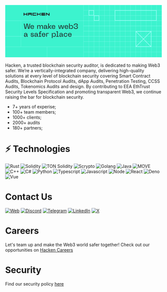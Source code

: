 [![Title Header](/public/images/header.svg)](https://hacken.io/)

Hacken, a trusted blockchain security auditor, is dedicated to making Web3 safer.
We’re a vertically-integrated company, delivering high-quality solutions at every level of blockchain security covering Smart Contract Audits, Blockchain Protocol Audits, dApp Audits, Penetration Testing, CCSS Audits, Tokenomics Audits and design.
By contributing to EEA EthTrust Security Levels Specification and promoting transparent Web3, we continue raising the bar for blockchain security.

- 7+ years of experise;
- 100+ team members;
- 1000+ clients;
- 2000+ audits
- 180+ partners;

# :zap: Technologies

![Rust](https://img.shields.io/badge/-Rust-000000?style=flat&logo=rust)
![Solidity](https://img.shields.io/badge/-Solidity-363636?style=flat&logo=solidity)
![TON Solidity](https://img.shields.io/badge/-TON%20Solidity-0088cc?style=flat)
![Scrypto](https://img.shields.io/badge/-Scrypto-ff69b4?style=flat)
![Golang](https://img.shields.io/badge/-Golang-00ADD8?style=flat&logo=go&logoColor=white)
![Java](https://img.shields.io/badge/-Java-007396?style=flat&logo=java)
![MOVE](https://img.shields.io/badge/-MOVE-0052CC?style=flat)
![C++](https://img.shields.io/badge/-C++-00599C?style=flat&logo=c%2B%2B)
![C#](https://img.shields.io/badge/-C%23-239120?style=flat&logo=c-sharp)
![Python](https://img.shields.io/badge/-Python-3776AB?style=flat&logo=python&logoColor=yellow)
![Typescript](https://img.shields.io/badge/-Typescript-007ACC?style=flat&logo=typescript&logoColor=white)
![Javascript](https://img.shields.io/badge/-Javascript-F7DF1E?style=flat&logo=javascript&logoColor=black)
![Node](https://img.shields.io/badge/-Node.js-339933?style=flat&logo=node.js&logoColor=white)
![React](https://img.shields.io/badge/-React-61DAFB?style=flat&logo=react&logoColor=black)
![Deno](https://img.shields.io/badge/-Deno-000000?style=flat&logo=deno)
![Vue](https://img.shields.io/badge/-Vue.js-4FC08D?style=flat&logo=vue.js&logoColor=white)

# Contact Us

[![Web](https://img.shields.io/badge/-Web-2E3A59?style=flat&logo=firefox&logoColor=white)](https://hacken.io/)
[![Discord](https://img.shields.io/badge/-Discord-5865F2?style=flat&logo=discord&logoColor=white)](https://discord.com/invite/R2rP5sr5kX)
[![Telegram](https://img.shields.io/badge/-Telegram-2CA5E0?style=flat&logo=telegram&logoColor=white)](https://t.me/hackenai)
[![LinkedIn](https://img.shields.io/badge/-LinkedIn-0077B5?style=flat&logo=linkedin&logoColor=white)](https://www.linkedin.com/company/hacken/)
[![X](https://img.shields.io/badge/-Twitter-1DA1F2?style=flat&logo=x&logoColor=white)](https://twitter.com/hackenclub)



# Careers

Let's team up and make the Web3 world safer together! Check out our opportunities on [Hacken Careers](https://hacken.peopleforce.io/careers)

# Security
Find our security policy [here](SECURITY.md)


<!---
<img src="https://myreadme.vercel.app/api/embed/hknio?panels=userstatistics,toprepositories,toplanguages,commitgraph" alt="reimaginedreadme" />
-->
